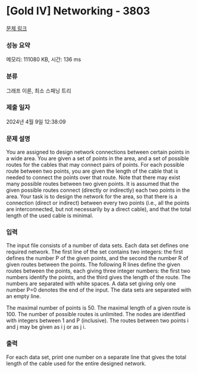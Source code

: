 # [Gold IV] Networking - 3803 

[문제 링크](https://www.acmicpc.net/problem/3803) 

### 성능 요약

메모리: 111080 KB, 시간: 136 ms

### 분류

그래프 이론, 최소 스패닝 트리

### 제출 일자

2024년 4월 9일 12:38:09

### 문제 설명

<p>You are assigned to design network connections between certain points in a wide area. You are given a set of points in the area, and a set of possible routes for the cables that may connect pairs of points. For each possible route between two points, you are given the length of the cable that is needed to connect the points over that route. Note that there may exist many possible routes between two given points. It is assumed that the given possible routes connect (directly or indirectly) each two points in the area. Your task is to design the network for the area, so that there is a connection (direct or indirect) between every two points (i.e., all the points are interconnected, but not necessarily by a direct cable), and that the total length of the used cable is minimal.</p>

### 입력 

 <p>The input file consists of a number of data sets. Each data set defines one required network. The first line of the set contains two integers: the first defines the number P of the given points, and the second the number R of given routes between the points. The following R lines define the given routes between the points, each giving three integer numbers: the first two numbers identify the points, and the third gives the length of the route. The numbers are separated with white spaces. A data set giving only one number P=0 denotes the end of the input. The data sets are separated with an empty line.</p>

<p>The maximal number of points is 50. The maximal length of a given route is 100. The number of possible routes is unlimited. The nodes are identified with integers between 1 and P (inclusive). The routes between two points i and j may be given as i j or as j i.</p>

### 출력 

 <p>For each data set, print one number on a separate line that gives the total length of the cable used for the entire designed network.</p>

